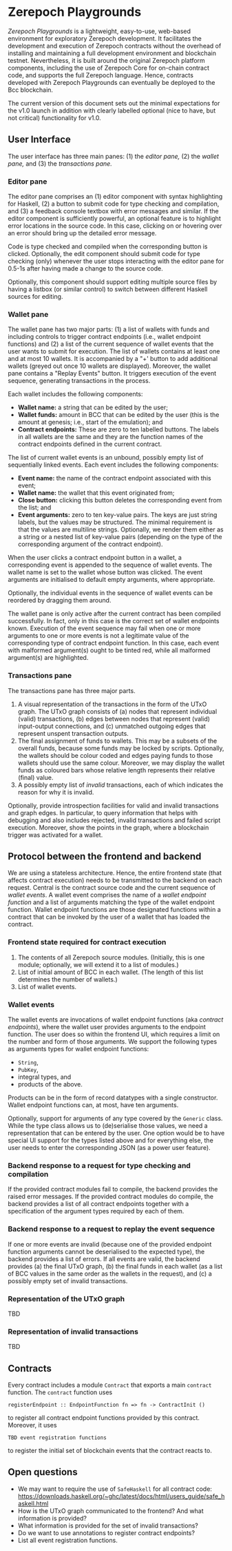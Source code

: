 # Zerepoch Playgrounds

*Zerepoch Playgrounds* is a lightweight, easy-to-use, web-based environment for exploratory Zerepoch development. It facilitates the development and execution of Zerepoch contracts without the overhead of installing and maintaining a full development environment and blockchain testnet. Nevertheless, it is built around the original Zerepoch platform components, including the use of Zerepoch Core for on-chain contract code, and supports the full Zerepoch language. Hence, contracts developed with Zerepoch Playgrounds can eventually be deployed to the Bcc blockchain.

The current version of this document sets out the minimal expectations for the v1.0 launch in addition with clearly labelled optional (nice to have, but not critical) functionality for v1.0.


## User Interface

The user interface has three main panes: (1) the *editor pane,* (2) the *wallet pane,* and (3) the *transactions pane.*

### Editor pane

The editor pane comprises an (1) editor component with syntax highlighting for Haskell, (2) a button to submit code for type checking and compilation, and (3) a feedback console textbox with error messages and similar. If the editor component is sufficiently powerful, an optional feature is to highlight error locations in the source code. In this case, clicking on or hovering over an error should bring up the detailed error message.

Code is type checked and compiled when the corresponding button is clicked. Optionally, the edit component should submit code for type checking (only) whenever the user stops interacting with the editor pane for 0.5-1s after having made a change to the source code.

Optionally, this component should support editing multiple source files by having a listbox (or similar control) to switch between different Haskell sources for editing.

### Wallet pane

The wallet pane has two major parts: (1) a list of wallets with funds and including controls to trigger contract endpoints (i.e., wallet endpoint functions) and (2) a list of the current sequence of wallet events that the user wants to submit for execution. The list of wallets contains at least one and at most 10 wallets. It is accompanied by a "+' button to add additional wallets (greyed out once 10 wallets are displayed). Moreover, the wallet pane contains a "Replay Events" button. It triggers execution of the event sequence, generating transactions in the process.

Each wallet includes the following components:

* **Wallet name:** a string that can be edited by the user;
* **Wallet funds:** amount in BCC that can be edited by the user (this is the amount at genesis; i.e., start of the emulation); and
* **Contract endpoints:** These are zero to ten labelled buttons. The labels in all wallets are the same and they are the function names of the contract endpoints defined in the current contract.

The list of current wallet events is an unbound, possibly empty list of sequentially linked events. Each event includes the following components:

* **Event name:** the name of the contract endpoint associated with this event;
* **Wallet name:** the wallet that this event originated from;
* **Close button:** clicking this button deletes the corresponding event from the list; and 
* **Event arguments:** zero to ten key-value pairs. The keys are just string labels, but the values may be structured. The minimal requirement is that the values are multiline strings. Optionally, we render them either as a string or a nested list of key-value pairs (depending on the type of the corresponding argument of the contract endpoint).

When the user clicks a contract endpoint button in a wallet, a corresponding event is appended to the sequence of wallet events. The wallet name is set to the wallet whose button was clicked. The event arguments are initialised to default empty arguments, where appropriate.

Optionally, the individual events in the sequence of wallet events can be reordered by dragging them around.

The wallet pane is only active after the current contract has been compiled successfully. In fact, only in this case is the correct set of wallet endpoints known. Execution of the event sequence may fail when one or more arguments to one or more events is not a legitimate value of the corresponding type of contract endpoint function. In this case, each event with malformed argument(s) ought to be tinted red, while all malformed argument(s) are highlighted.

### Transactions pane

The transactions pane has three major parts.

1. A visual representation of the transactions in the form of the UTxO graph. The UTxO graph consists of (a) nodes that represent individual (valid) transactions, (b) edges between nodes that represent (valid) input-output connections, and (c) unmatched outgoing edges that represent unspent transaction outputs.
2. The final assignment of funds to wallets. This may be a subsets of the overall funds, because some funds may be locked by scripts. Optionally, the wallets should be colour coded and edges paying funds to those wallets should use the same colour. Moreover, we may display the wallet funds as coloured bars whose relative length represents their relative (final) value.
3. A possibly empty list of *invalid* transactions, each of which indicates the reason for why it is invalid.

Optionally, provide introspection facilities for valid and invalid transactions and graph edges. In particular, to query information that helps with debugging and also includes rejected, invalid transactions and failed script execution. Moreover, show the points in the graph, where a blockchain trigger was activated for a wallet.


## Protocol between the frontend and backend

We are using a stateless architecture. Hence, the entire frontend state (that affects contract execution) needs to be transmitted to the backend on each request. Central is the contract source code and the current sequence of *wallet events*. A wallet event comprises the name of a *wallet endpoint function* and a list of arguments matching the type of the wallet endpoint function. Wallet endpoint functions are those designated functions within a contract that can be invoked by the user of a wallet that has loaded the contract.

### Frontend state required for contract execution

1. The contents of all Zerepoch source modules. (Initially, this is one module; optionally, we will extend it to a list of modules.)
2. List of initial amount of BCC in each wallet. (The length of this list determines the number of wallets.)
3. List of wallet events.

### Wallet events

The wallet events are invocations of wallet endpoint functions (aka *contract endpoints*), where the wallet user provides arguments to the endpoint function. The user does so within the frontend UI, which requires a limit on the number and form of those arguments. We support the following types as arguments types for wallet endpoint functions:

* `String`,
* `PubKey`,
* integral types, and
* products of the above.

Products can be in the form of record datatypes with a single constructor. Wallet endpoint functions can, at most, have ten arguments.

Optionally, support for arguments of any type covered by the `Generic` class. While the type class allows us to (de)serialise those values, we need a representation that can be entered by the user. One option would be to have special UI support for the types listed above and for everything else, the user needs to enter the corresponding JSON (as a power user feature).

### Backend response to a request for type checking and compilation

If the provided contract modules fail to compile, the backend provides the raised error messages. If the provided contract modules do compile, the backend provides a list of all contract endpoints together with a specification of the argument types required by each of them.

### Backend response to a request to replay the event sequence

If one or more events are invalid (because one of the provided endpoint function arguments cannot be deserialised to the expected type), the backend provides a list of errors. If all events are valid, the backend provides (a) the final UTxO graph, (b) the final funds in each wallet (as a list of BCC values in the same order as the wallets in the request), and (c) a possibly empty set of invalid transactions. 

### Representation of the UTxO graph

TBD

### Representation of invalid transactions

TBD


## Contracts

Every contract includes a module `Contract` that exports a main `contract` function. The `contract` function uses 

```
registerEndpoint :: EndpointFunction fn => fn -> ContractInit ()
```

to register all contract endpoint functions provided by this contract. Moreover, it uses 

```
TBD event registration functions
```

to register the initial set of blockchain events that the contract reacts to.


## Open questions

* We may want to require the use of `SafeHaskell` for all contract code: https://downloads.haskell.org/~ghc/latest/docs/html/users_guide/safe_haskell.html
* How is the UTxO graph communicated to the frontend? And what information is provided?
* What information is provided for the set of invalid transactions?
* Do we want to use annotations to register contract endpoints?
* List all event registration functions.
